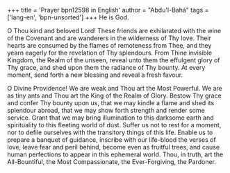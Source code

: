 +++
title = 'Prayer bpn12598 in English'
author = "Abdu'l-Bahá"
tags = ['lang-en', 'bpn-unsorted']
+++
He is God.

O Thou kind and beloved Lord!  These friends are exhilarated with the wine of the Covenant and are wanderers in the wilderness of Thy love.  Their hearts are consumed by the flames of remoteness from Thee, and they yearn eagerly for the revelation of Thy splendours.  From Thine invisible Kingdom, the Realm of the unseen, reveal unto them the effulgent glory of Thy grace, and shed upon them the radiance of Thy bounty.  At every moment, send forth a new blessing and reveal a fresh favour.

O Divine Providence!  We are weak and Thou art the Most Powerful.  We are as tiny ants and Thou art the King of the Realm of Glory.  Bestow Thy grace and confer Thy bounty upon us, that we may kindle a flame and shed its splendour abroad, that we may show forth strength and render some service.  Grant that we may bring illumination to this darksome earth and spirituality to this fleeting world of dust.  Suffer us not to rest for a moment, nor to defile ourselves with the transitory things of this life.  Enable us to prepare a banquet of guidance, inscribe with our life-blood the verses of love, leave fear and peril behind, become even as fruitful trees, and cause human perfections to appear in this ephemeral world.  Thou, in truth, art the All-Bountiful, the Most Compassionate, the Ever-Forgiving, the Pardoner.
